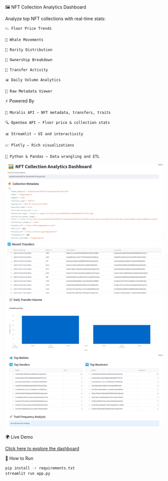  🖼️ NFT Collection Analytics Dashboard

Analyze top NFT collections with real-time stats:

    📉 Floor Price Trends

    🐋 Whale Movements

    🧬 Rarity Distribution

    👤 Ownership Breakdown

    🔁 Transfer Activity

    📊 Daily Volume Analytics

    🧪 Raw Metadata Viewer

⚡ Powered By

    🧠 Moralis API – NFT metadata, transfers, traits

    🔍 OpenSea API – Floor price & collection stats

    📊 Streamlit – UI and interactivity

    📈 Plotly – Rich visualizations

    🐍 Python & Pandas – Data wrangling and ETL


![Dashboard Screenshot](images/NFT-1.png)
![Dashboard Screenshot](images/NFT-2.png)
![Dashboard Screenshot](images/NFT-3.png)
![Dashboard Screenshot](images/NFT-4.png)


 🌍 Live Demo

[Click here to explore the dashboard](https://your-name-nft-dashboard.streamlit.app)

🔧 How to Run

```bash
pip install -r requirements.txt
streamlit run app.py
